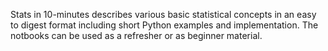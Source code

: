 Stats in 10-minutes describes various basic statistical concepts in an easy to digest format including short Python examples and implementation. The notbooks can be used as a refresher or as beginner material.

